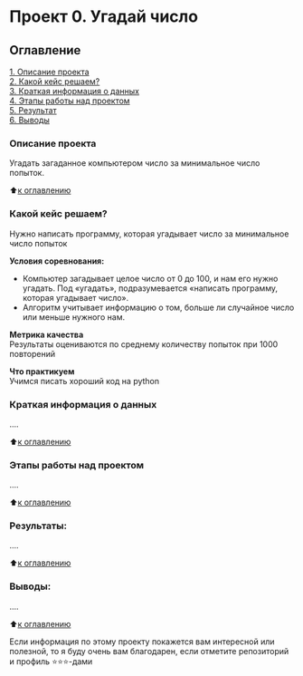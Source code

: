 # Проект 0. Угадай число

## Оглавление  
[1. Описание проекта](https://github.com/anna-grigoryeva/data_science/blob/main/project_0/README.md#Описание-проекта)  
[2. Какой кейс решаем?](https://github.com/anna-grigoryeva/data_science/blob/main/project_0/README.md#Какой-кейс-решаем)  
[3. Краткая информация о данных](https://github.com/anna-grigoryeva/data_science/blob/main/project_0/README.md#Краткая-информация-о-данных)  
[4. Этапы работы над проектом](https://github.com/anna-grigoryeva/data_science/blob/main/project_0/README.md#Этапы-работы-над-проектом)  
[5. Результат](https://github.com/anna-grigoryeva/data_science/blob/main/project_0/README.md#Результат)    
[6. Выводы](https://github.com/anna-grigoryeva/data_science/blob/main/project_0/README.md#Выводы) 

### Описание проекта    
Угадать загаданное компьютером число за минимальное число попыток.

:arrow_up:[к оглавлению](https://github.com/anna-grigoryeva/data_science/blob/main/project_0/README.md#Оглавление)


### Какой кейс решаем?    
Нужно написать программу, которая угадывает число за минимальное число попыток

**Условия соревнования:**  
- Компьютер загадывает целое число от 0 до 100, и нам его нужно угадать. Под «угадать», подразумевается «написать программу, которая угадывает число».
- Алгоритм учитывает информацию о том, больше ли случайное число или меньше нужного нам.

**Метрика качества**     
Результаты оцениваются по среднему количеству попыток при 1000 повторений

**Что практикуем**     
Учимся писать хороший код на python


### Краткая информация о данных
....
  
:arrow_up:[к оглавлению](https://github.com/anna-grigoryeva/data_science/blob/main/project_0/README.md#Оглавление)


### Этапы работы над проектом  
....

:arrow_up:[к оглавлению](https://github.com/anna-grigoryeva/data_science/blob/main/project_0/README.md#Оглавление)


### Результаты:  
....

:arrow_up:[к оглавлению](https://github.com/anna-grigoryeva/data_science/blob/main/project_0/README.md#Оглавление)


### Выводы:  
....

:arrow_up:[к оглавлению](https://github.com/anna-grigoryeva/data_science/blob/main/project_0/README.md#Оглавление)


Если информация по этому проекту покажется вам интересной или полезной, то я буду очень вам благодарен, если отметите репозиторий и профиль ⭐️⭐️⭐️-дами